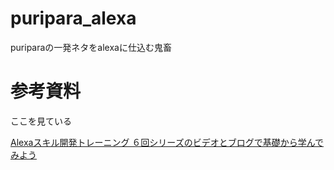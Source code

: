 # puripara_alexa
puriparaの一発ネタをalexaに仕込む鬼畜

# 参考資料

ここを見ている

[Alexaスキル開発トレーニング ６回シリーズのビデオとブログで基礎から学んでみよう](https://developer.amazon.com/ja/alexa-skills-kit/training/building-a-skill#%E7%AC%AC1%E5%9B%9E%20%E5%88%9D%E3%82%81%E3%81%A6%E3%81%AE%E3%82%B9%E3%82%AD%E3%83%AB%E9%96%8B%E7%99%BA)


